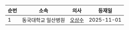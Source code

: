 | 순번 | 소속 | 의사 | 등재일 |
|------|------|------|------|
| 1 | 동국대학교 일산병원 | [오상수](https://ko.wikipedia.org/wiki/%EC%98%A4%EC%83%81%EC%88%98_(%EC%9D%98%EC%82%AC)) | 2025-11-01 |
